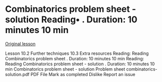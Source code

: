 # Combinatorics problem sheet - solution Reading• . Duration: 10 minutes 10 min

[Original lesson](https://www.coursera.org/learn/uol-discrete-mathematics/supplement/PsoHp/combinatorics-problem-sheet-solution)

Lesson 10.2 Further techniques 10.3 Extra resources Reading: Reading Combinatorics problem sheet . Duration: 10 minutes 10 min Reading: Reading Combinatorics problem sheet - solution . Duration: 10 minutes 10 min Combinatorics problem sheet - solution Problem sheet combinatorics-solution.pdf PDF File Mark as completed Dislike Report an issue

